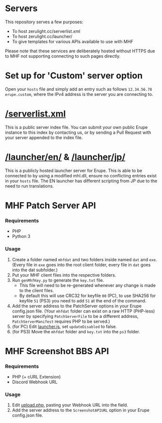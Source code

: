 # Servers

This repository serves a few purposes:
* To host zerulight.cc/serverlist.xml
* To host zerulight.cc/launcher/
* To give templates for various APIs available to use with MHF

Please note that these services are deliberately hosted without HTTPS due to MHF not supporting connecting to such pages directly.

# Set up for 'Custom' server option
Open your `hosts` file and simply add an entry such as follows `12.34.56.78 erupe.custom`, where the IPv4 address is the server you are connecting to.

# [/serverlist.xml](/serverlist.xml)
This is a public server index file. You can submit your own public Erupe instance to this index by contacting us, or by sending a Pull Request with your server appended to the index file.

# [/launcher/en/](/launcher/en/) & [/launcher/jp/](/launcher/jp/)
This is a publicly hosted launcher server for Erupe. This is able to be connected to by using a modified mhl.dll, ensure no conflicting entries exist in your `hosts` file. The EN launcher has different scripting from JP due to the need to run translations.

# MHF Patch Server API
### Requirements
* PHP
* Python 3
### Usage
1. Create a folder named `mhfdat` and two folders inside named `dat` and `exe`.
   (Every file in `exe` goes into the root client folder, every file in `dat` goes into the dat subfolder.)
2. Put your MHF client files into the respective folders.
3. Run `genMhfKey.py` to generate the `key.txt` file.
   - This file will need to be re-generated whenever any change is made to the client files.
   - By default this will use CRC32 for keyfile `00` (PC), to use SHA256 for keyfile `51` (PS3) you need to add `51` at the end of the command.
4. Add the server address to the PatchServer options in your Erupe config.json file.
   (Your `mhfdat` folder can exist on a raw HTTP (PHP-less) server by specifying `PatchServerFile` to be a different address, `PatchServerManifest` requires PHP to be served.)
5. (for PC) Edit [launcher.js](/launcher/en/js/launcher.js), set `updateDisabled` to false.
6. (for PS3) Move the `mhfdat` folder and `key.txt` into the `ps3` folder.

# MHF Screenshot BBS API
### Requirements
* PHP (+ cURL Extension)
* Discord Webhook URL
### Usage
1. Edit [upload.php](api/ss/bbs/upload.php), pasting your Webhook URL into the field.
2. Add the server address to the `ScreenshotAPIURL` option in your Erupe config.json file.
